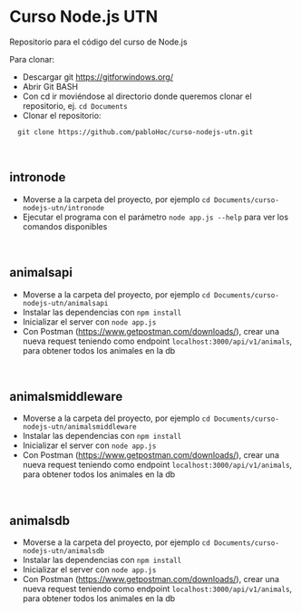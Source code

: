 # Curso Node.js UTN #

Repositorio para el código del curso de Node.js

Para clonar:

* Descargar git https://gitforwindows.org/
* Abrir Git BASH
* Con cd ir moviéndose al directorio donde queremos clonar el repositorio, ej. ```cd Documents```
* Clonar el repositorio: 
```
  git clone https://github.com/pabloHoc/curso-nodejs-utn.git
``` 
<br/>

## intronode

* Moverse a la carpeta del proyecto, por ejemplo ```cd Documents/curso-nodejs-utn/intronode```
* Ejecutar el programa con el parámetro ```node app.js --help``` para ver los comandos disponibles 
<br/>

## animalsapi

* Moverse a la carpeta del proyecto, por ejemplo ```cd Documents/curso-nodejs-utn/animalsapi```
* Instalar las dependencias con ```npm install```
* Inicializar el server con ```node app.js```
* Con Postman (https://www.getpostman.com/downloads/), crear una nueva request teniendo como endpoint ```localhost:3000/api/v1/animals```, para obtener todos los animales en la db 
<br/>

## animalsmiddleware

* Moverse a la carpeta del proyecto, por ejemplo ```cd Documents/curso-nodejs-utn/animalsmiddleware```
* Instalar las dependencias con ```npm install```
* Inicializar el server con ```node app.js```
* Con Postman (https://www.getpostman.com/downloads/), crear una nueva request teniendo como endpoint ```localhost:3000/api/v1/animals```, para obtener todos los animales en la db 
<br/>

## animalsdb

* Moverse a la carpeta del proyecto, por ejemplo ```cd Documents/curso-nodejs-utn/animalsdb```
* Instalar las dependencias con ```npm install```
* Inicializar el server con ```node app.js```
* Con Postman (https://www.getpostman.com/downloads/), crear una nueva request teniendo como endpoint ```localhost:3000/api/v1/animals```, para obtener todos los animales en la db 
